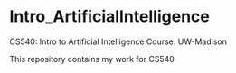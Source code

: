 Intro_ArtificialIntelligence
============================

CS540: Intro to Artificial Intelligence Course. UW-Madison

This repository contains my work for CS540
